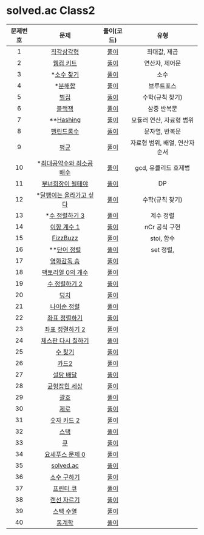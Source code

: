 # solved.ac Class2

| 문제번호 |  문제  | 풀이(코드) | 유형 |    
|  :---:  | :---: |   :---:  |   :---:  |    
| 1  | [직각삼각형](https://www.acmicpc.net/problem/4153) | [풀이]() | 최대값, 제곱 |    
| 2  | [웹컴 키트](https://www.acmicpc.net/problem/30802) | [풀이]() | 연산자, 제어문 |    
| 3  | *[소수 찾기](https://www.acmicpc.net/problem/1978) | [풀이]() | 소수 |    
| 4  | *[분해합](https://www.acmicpc.net/problem/2231) | [풀이]() | 브루트포스 |    
| 5  | [벌집](https://www.acmicpc.net/problem/2292) | [풀이]() | 수학(규칙 찾기) |    
| 6  | [블랙잭](https://www.acmicpc.net/problem/2798) | [풀이]() | 삼중 반복문 |    
| 7  | **[Hashing](https://www.acmicpc.net/problem/15829) | [풀이]() | 모듈러 연산, 자료형 범위 |    
| 8  | [팰린드롬수](https://www.acmicpc.net/problem/1259) | [풀이]() | 문자열, 반복문 |    
| 9  | [평균](https://www.acmicpc.net/problem/1546) | [풀이]() | 자료형 범위, 배열, 연산자 순서 |    
| 10  | *[최대공약수와 최소공배수](https://www.acmicpc.net/problem/2609) | [풀이]() | gcd, 유클리드 호제법 |    
| 11  | [부녀회장이 될테야](https://www.acmicpc.net/problem/2775) | [풀이]() | DP |    
| 12  | *[달팽이는 올라가고 싶다](https://www.acmicpc.net/problem/2869) | [풀이]() | 수학(규칙 찾기) |    
| 13  | *[수 정렬하기 3](https://www.acmicpc.net/problem/10989) | [풀이]() | 계수 정렬 |    
| 14  | [이항 계수 1](https://www.acmicpc.net/problem/11050) | [풀이]() | nCr 공식 구현 |    
| 15  | [FizzBuzz](https://www.acmicpc.net/problem/28702) | [풀이]() | stoi, 함수 |    
| 16  | **[단어 정렬](https://www.acmicpc.net/problem/1181) | [풀이]() | set 정렬, |    
| 17  | [영화감독 숌](https://www.acmicpc.net/problem/1436) | [풀이]() |  |    
| 18  | [팩토리얼 0의 개수](https://www.acmicpc.net/problem/1676) | [풀이]() |  |    
| 19  | [수 정렬하기 2](https://www.acmicpc.net/problem/2751) | [풀이]() |  |    
| 20  | [덩치](https://www.acmicpc.net/problem/7568) | [풀이]() |  |    
| 21  | [나이순 정렬](https://www.acmicpc.net/problem/10814) | [풀이]() |  |    
| 22  | [좌표 정렬하기](https://www.acmicpc.net/problem/11650) | [풀이]() |  |    
| 23  | [좌표 정렬하기 2](https://www.acmicpc.net/problem/11651) | [풀이]() |  |    
| 24  | [체스판 다시 칠하기](https://www.acmicpc.net/problem/1018) | [풀이]() |  |    
| 25  | [수 찾기](https://www.acmicpc.net/problem/1920) | [풀이]() |  |    
| 26  | [카드2](https://www.acmicpc.net/problem/2164) | [풀이]() |  |    
| 27  | [설탕 배달](https://www.acmicpc.net/problem/2839) | [풀이]() |  |    
| 28  | [균형잡힌 세상](https://www.acmicpc.net/problem/4949) | [풀이]() |  |    
| 29  | [괄호](https://www.acmicpc.net/problem/9012) | [풀이]() |  |    
| 30  | [제로](https://www.acmicpc.net/problem/10773) | [풀이]() |  |    
| 31  | [숫자 카드 2](https://www.acmicpc.net/problem/10816) | [풀이]() |  |    
| 32  | [스택](https://www.acmicpc.net/problem/10828) | [풀이]() |  |    
| 33  | [큐](https://www.acmicpc.net/problem/10845) | [풀이]() |  |    
| 34  | [요세푸스 문제 0](https://www.acmicpc.net/problem/11866) | [풀이]() |  |    
| 35  | [solved.ac](https://www.acmicpc.net/problem/18110) | [풀이]() |  |    
| 36  | [소수 구하기](https://www.acmicpc.net/problem/1929) | [풀이]() |  |    
| 37  | [프린터 큐](https://www.acmicpc.net/problem/1966) | [풀이]() |  |    
| 38  | [랜선 자르기](https://www.acmicpc.net/problem/1654) | [풀이]() |  |    
| 39  | [스택 수열](https://www.acmicpc.net/problem/1874) | [풀이]() |  |    
| 40  | [통계학](https://www.acmicpc.net/problem/2108) | [풀이]() |  |    